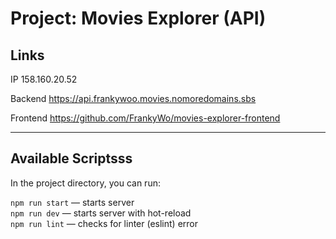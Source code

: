 # Project: Movies Explorer (API)

## **Links**

IP 158.160.20.52

Backend <https://api.frankywoo.movies.nomoredomains.sbs>

Frontend <https://github.com/FrankyWo/movies-explorer-frontend>

---


## Available Scriptsss

In the project directory, you can run:

`npm run start` — starts server\
`npm run dev` — starts server with hot-reload\
`npm run lint` —  checks for linter (eslint) error
